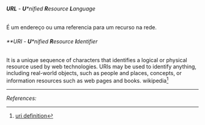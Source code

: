 ###### **URL** - ***U****nified ***R***esource ***L***anguage
É um endereço ou uma referencia para um recurso na rede.

###### **URI - ***U****nified ***R***esource ***I***dentifier
It is a unique sequence of characters that identifies a logical or physical resource used by web technologies. URIs may be used to identify anything, including real-world objects, such as people and places, concepts, or information resources such as web pages and books.
wikipedia[^1]


***
*References:*
[^1]: [uri definition](https://en.wikipedia.org/wiki/Uniform_Resource_Identifier)



